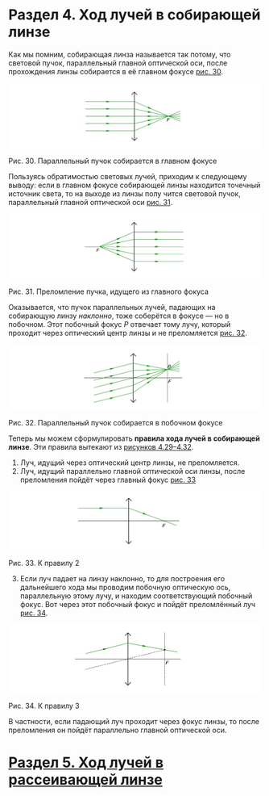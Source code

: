 # Раздел 4. Ход лучей в собирающей линзе

Как мы помним, собирающая линза называется так потому, что световой пучок, параллельный главной оптической оси, после прохождения линзы собирается в её главном фокусе [рис. 30](/image/Рисунок30.jpg).

![Параллельный пучок собирается в главном фокусе](/image/Рисунок30.jpg)

Рис. 30. Параллельный пучок собирается в главном фокусе

Пользуясь обратимостью световых лучей, приходим к следующему выводу: если в главном фокусе собирающей линзы находится точечный источник света, то на выходе из линзы полу чится световой пучок, параллельный главной оптической оси [рис. 31](/image/Рисунок31.jpg).

![Преломление пучка, идущего из главного фокуса](/image/Рисунок31.jpg)

Рис. 31. Преломление пучка, идущего из главного фокуса

Oказывается, что пучок параллельных лучей, падающих на собирающую линзу _наклонно_, тоже соберётся в фокусе — но в побочном. Этот побочный фокус $P$ отвечает тому лучу, который проходит через оптический центр линзы и не преломляется [рис. 32](/image/Рисунок32.jpg).

![Параллельный пучок собирается в побочном фокусе](/image/Рисунок32.jpg)

Рис. 32. Параллельный пучок собирается в побочном фокусе

Теперь мы можем сформулировать **правила хода лучей в собирающей линзе**. Эти правила вытекают из [рисунков 4.29–4.32](/image).
1. Луч, идущий через оптический центр линзы, не преломляется.
2. Луч, идущий параллельно главной оптической оси линзы, после преломления пойдёт через главный фокус [рис. 33](/image/Рисунок33.jpg)

![К правилу 2](/image/Рисунок33.jpg)

Рис. 33. К правилу 2

3. Если луч падает на линзу наклонно, то для построения его дальнейшего хода мы проводим побочную оптическую ось, параллельную этому лучу, и находим соответствующий побочный фокус. Вот через этот побочный фокус и пойдёт преломлённый луч [рис. 34](/image/Рисунок34.jpg).

![К правилу 3](/image/Рисунок34.jpg)

Рис. 34. К правилу 3

В частности, если падающий луч проходит через фокус линзы, то после преломления он пойдёт параллельно главной оптической оси.

# [Раздел 5. Ход лучей в рассеивающей линзе](/Тонкие%20линзы.%20Ход%20лучей/Ход%20лучей%20в%20рассеивающей%20линзе.md)
